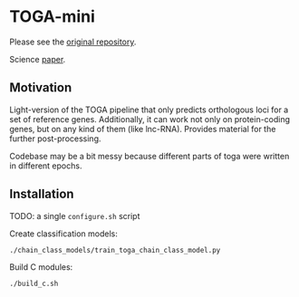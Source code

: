 # TOGA-mini

Please see the [original repository](https://github.com/hillerlab/TOGA).

Science [paper](https://www.ncbi.nlm.nih.gov/pmc/articles/PMC10193443/).

## Motivation

Light-version of the TOGA pipeline that only predicts orthologous loci for a set of reference genes.
Additionally, it can work not only on protein-coding genes, but on any kind of them (like lnc-RNA).
Provides material for the further post-processing.

Codebase may be a bit messy because different parts of toga were written in different epochs.

## Installation

TODO: a single `configure.sh` script

Create classification models:

```
./chain_class_models/train_toga_chain_class_model.py
```

Build C modules:

```bash
./build_c.sh 
```

